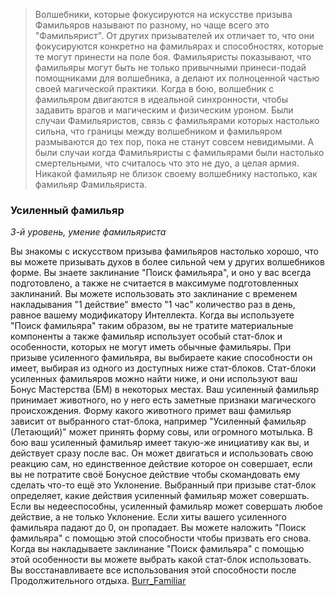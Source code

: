 > Волшебники, которые фокусируются на искусстве призыва Фамильяров называют по разному, но чаще всего это "Фамильярист". От других призывателей их отличает то, что они фокусируются конкретно на фамильярах и способностях, которые те могут принести на поле боя.
> Фамильяристы показывают, что фамильяры могут быть не только привычными принеси-подай помощниками для волшебника, а делают их полноценной частью своей магической практики. Когда в бою, волшебник с фамильяром двигаются в идеальной синхронности, чтобы задавить врагов и магическим и физическим уроном.
> Были случаи Фамильяристов, связь с фамильярами которых настолько сильна, что границы между волшебником и фамильяром размываются до тех пор, пока не станут совсем невидимыми. А были случаи когда Фамильяристы с фамильярами были настолько смертельными, что считалось что это не дуо, а целая армия. Никакой фамильяр не близок своему волшебнику настолько, как фамильяр Фамильяриста.

### Усиленный фамильяр
_3-й уровень, умение фамильяриста_

Вы знакомы с искусством призыва фамильяров настолько хорошо, что вы можете призывать духов в более сильной чем у других волшебников форме. Вы знаете заклинание "Поиск фамильяра", и оно у вас всегда подготовлено, а также не считается в максимуме подготовленных заклинаний.
Вы можете использовать это заклинание с временем накладывания "1 действие" вместо "1 час" количество раз в день, равное вашему модификатору Интеллекта. Когда вы используете "Поиск фамильяра" таким образом, вы не тратите материальные компоненты а также фамильяр использует особый стат-блок и особенности, которых не могут иметь обычные фамильяры.
При призыве усиленного фамильяра, вы выбираете какие способности он имеет, выбирая из одного из доступных ниже стат-блоков.
Стат-блоки усиленных фамильяров можно найти ниже, и они используют ваш Бонус Мастерства (БМ) в некоторых местах.
Ваш усиленный фамильяр принимает животного, но у него есть заметные признаки магического происхождения. Форму какого животного примет ваш фамильяр зависит от выбранного стат-блока, например "Усиленный фамильяр (Летающий)" может принять форму совы, или огромного мотылька.
В бою ваш усиленный фамильяр имеет такую-же инициативу как вы, и действует сразу после вас. Он может двигаться и использовать свою реакцию сам, но единственное действие которое он совершает, если вы не потратите своё Бонусное действие чтобы скомандовать ему сделать что-то ещё это Уклонение. Выбранный при призыве стат-блок определяет, какие действия усиленный фамильяр может совершать. Если вы недееспособны, усиленный фамильяр может совершать любое действие, а не только Уклонение.
Если хиты вашего усиленного фамильяра падают до 0, он пропадает. Вы можете наложить "Поиск фамильяра" с помощью этой способности чтобы призвать его снова. Когда вы накладываете заклинание "Поиск фамильяра" с помощью этой особенности вы можете выбрать какой стат-блок использовать.
Вы восстанавливаете все использования этой способности после Продолжительного отдыха.
[Burr_Familiar](obsidian://open?vault=_notes&file=%D0%A1%D1%82%D0%B0%D1%82%D1%8B%2F%D0%9E%D1%81%D0%BE%D0%B1%D0%B5%D0%BD%D0%BD%D0%BE%D1%81%D1%82%D0%B8%20%D0%BF%D0%B5%D1%80%D1%81%D0%BE%D0%B2%2F%D0%9F%D0%BE%D0%B4%D0%BA%D0%BB%D0%B0%D1%81%D1%81%D1%8B%2FBurr_Familiar.png)